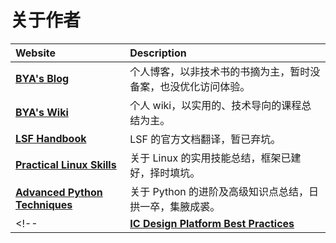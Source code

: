 # 关于作者

| **Website** | **Description**                       |
| :--------- | :----------------------------------   |
| [**BYA's Blog**](http://bya.cool) | 个人博客，以非技术书的书摘为主，暂时没备案，也没优化访问体验。|
| [**BYA's Wiki**](http://106.14.160.45:8081) | 个人 wiki，以实用的、技术导向的课程总结为主。 |
| [**LSF Handbook**](http://106.14.160.45:8083) | LSF 的官方文档翻译，暂已弃坑。 |
| [**Practical Linux Skills**](http://106.14.160.45) | 关于 Linux 的实用技能总结，框架已建好，择时填坑。|
| [**Advanced Python Techniques**](http://106.14.160.45:8080) | 关于 Python 的进阶及高级知识点总结，日拱一卒，集腋成裘。|
<!-- | [**IC Design Platform Best Practices**](http://106.14.160.45:8090) | 关于 IC 设计平台的最佳实践，包括 HPC 集群的建设经验与 CAD Framwork 的探索实现。| -->